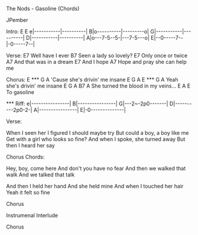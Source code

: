The Nods - Gasoline (Chords)


JPember


Intro:
    E          E
e|-----------|----------|
B|o----------|---------o|
G|-----------|----------|
D|-----------|----------|
A|o---7-5--5-|---7-5---o|
E|--0-----7--|-0-----7--|


Verse:
            E7
Well have I ever
                B7
Seen a lady so lovely?
     E7
Only once or twice
                    A7
And that was in a dream
       E7
And I hope
                       A7
Hope and pray she can help me


Chorus:
                           E *** G A
'Cause she's drivin' me insane
E              G      A    E *** G A
  Yeah she's drivin' me insane
E                  G       A  B7      A
  She turned the blood in my veins...
        E    A E
To gasoline


*** Riff:
e|----------------|
B|----------------|
G|---2~-2p0-------|
D|----------2p0-2-|
A|----------------|
E|-0--------------|


Verse:

When I seen her
I figured I should maybe try
But could a boy, a boy like me
Get with a girl who looks so fine?
And when I spoke, she turned away
But then I heard her say


Chorus Chords:

Hey, boy, come here
And don't you have no fear
And then we walked that walk
And we talked that talk

And then I held her hand
And she held mine
And when I touched her hair
Yeah it felt so fine


Chorus

Instrumenal Interlude

Chorus
